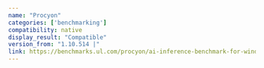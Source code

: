 ```yaml
---
name: "Procyon"
categories: ['benchmarking']
compatibility: native
display_result: "Compatible"
version_from: "1.10.514 |"
link: https://benchmarks.ul.com/procyon/ai-inference-benchmark-for-windows#buy
---
```

